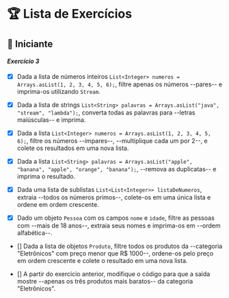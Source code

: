# 🏆 Lista de Exercícios

## 🔰 Iniciante

#### *Exercício 3*

- [x] Dada a lista de números inteiros `List<Integer> numeros = Arrays.asList(1, 2, 3, 4, 5, 6);`, filtre apenas os números --pares-- e imprima-os utilizando `Stream`.

- [x] Dada a lista de strings `List<String> palavras = Arrays.asList("java", "stream", "lambda");`, converta todas as palavras para --letras maiúsculas-- e imprima.

- [x] Dada a lista `List<Integer> numeros = Arrays.asList(1, 2, 3, 4, 5, 6);`, filtre os números --ímpares--, --multiplique cada um por 2--, e colete os resultados em uma nova lista.

- [x] Dada a lista `List<String> palavras = Arrays.asList("apple", "banana", "apple", "orange", "banana");`, --remova as duplicatas-- e imprima o resultado.

- [x] Dada uma lista de sublistas `List<List<Integer>> listaDeNumeros`, extraia --todos os números primos--, colete-os em uma única lista e ordene em ordem crescente.

- [x] Dado um objeto `Pessoa` com os campos `nome` e `idade`, filtre as pessoas com --mais de 18 anos--, extraia seus nomes e imprima-os em --ordem alfabética--.

- [] Dada a lista de objetos `Produto`, filtre todos os produtos da --categoria "Eletrônicos" com preço menor que R$ 1000--, ordene-os pelo preço em ordem crescente e colete o resultado em uma nova lista.

- [] A partir do exercício anterior, modifique o código para que a saída mostre --apenas os três produtos mais baratos-- da categoria "Eletrônicos".
